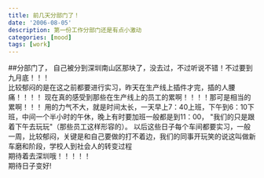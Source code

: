```yaml
---
title: 前几天分部门了！
date: '2006-08-05'
description: 第一份工作分部门还是有点小激动
categories: [mood]
tags: [work]
---
```


##分部门了，
自己被分到深圳南山区那块了，没去过，不过听说不错！不过要到九月底！！！    
比较郁闷的是在这之前都要进行实习，昨天在生产线上插件才完，插的人腰痛！！！！
现在真的感受到那些在生产线上的员工的累啊！！！！那可是相当的累啊！！！
用的力气不大，就是时间太长，一天早上7：40上班，下午到6：10下班，中间一个半小时的午休，晚上有时要加班一般都是到11：00，
"我们的只是跟着下午去玩玩"（那些员工这样形容的）。
以后这些日子每个车间都要实习，一般一周，比较郁闷，关键是和自己要做的打不着边，我们的同事开玩笑的说这叫做新车磨和阶段，学校人到社会人的转变过程    
期待着去深圳哦！！！！！    
期待日子变好!   
